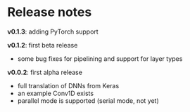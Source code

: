 # Release notes

**v0.1.3**: adding PyTorch support

**v0.1.2**: first beta release
   * some bug fixes for pipelining and support for layer types

**v0.0.2**: first alpha release
   * full translation of DNNs from Keras 
   * an example Conv1D exists
   * parallel mode is supported (serial mode, not yet)